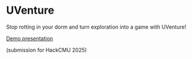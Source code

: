# UVenture

Stop rotting in your dorm and turn exploration into a game with UVenture!

[Demo presentation](https://docs.google.com/presentation/d/1lkGTy26u8gPMs3eknsiwE69JB_I9nsUSLHL8Y8Mmk6U/edit?usp=sharing)

(submission for HackCMU 2025)
